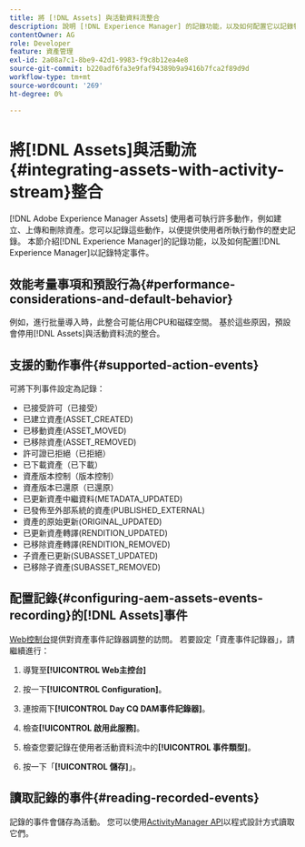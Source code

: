 ```yaml
---
title: 將 [!DNL Assets] 與活動資料流整合
description: 說明 [!DNL Experience Manager] 的記錄功能，以及如何配置它以記錄特定事件。
contentOwner: AG
role: Developer
feature: 資產管理
exl-id: 2a08a7c1-8be9-42d1-9983-f9c8b12ea4e8
source-git-commit: b220adf6fa3e9faf94389b9a9416b7fca2f89d9d
workflow-type: tm+mt
source-wordcount: '269'
ht-degree: 0%

---
```


# 將[!DNL Assets]與活動流{#integrating-assets-with-activity-stream}整合

[!DNL Adobe Experience Manager Assets] 使用者可執行許多動作，例如建立、上傳和刪除資產。您可以記錄這些動作，以便提供使用者所執行動作的歷史記錄。 本節介紹[!DNL Experience Manager]的記錄功能，以及如何配置[!DNL Experience Manager]以記錄特定事件。

## 效能考量事項和預設行為{#performance-considerations-and-default-behavior}

例如，進行批量導入時，此整合可能佔用CPU和磁碟空間。 基於這些原因，預設會停用[!DNL Assets]與活動資料流的整合。

## 支援的動作事件{#supported-action-events}

可將下列事件設定為記錄：

* 已接受許可（已接受）
* 已建立資產(ASSET_CREATED)
* 已移動資產(ASSET_MOVED)
* 已移除資產(ASSET_REMOVED)
* 許可證已拒絕（已拒絕）
* 已下載資產（已下載）
* 資產版本控制（版本控制）
* 資產版本已還原（已還原）
* 已更新資產中繼資料(METADATA_UPDATED)
* 已發佈至外部系統的資產(PUBLISHED_EXTERNAL)
* 資產的原始更新(ORIGINAL_UPDATED)
* 已更新資產轉譯(RENDITION_UPDATED)
* 已移除資產轉譯(RENDITION_REMOVED)
* 子資產已更新(SUBASSET_UPDATED)
* 已移除子資產(SUBASSET_REMOVED)

## 配置記錄{#configuring-aem-assets-events-recording}的[!DNL Assets]事件

[Web控制台](/help/sites-deploying/configuring-osgi.md)提供對資產事件記錄器調整的訪問。 若要設定「資產事件記錄器」，請繼續進行：

1. 導覽至&#x200B;**[!UICONTROL Web主控台]**

1. 按一下&#x200B;**[!UICONTROL Configuration]**。

1. 連按兩下&#x200B;**[!UICONTROL Day CQ DAM事件記錄器]**。

1. 檢查&#x200B;**[!UICONTROL 啟用此服務]**。

1. 檢查您要記錄在使用者活動資料流中的&#x200B;**[!UICONTROL 事件類型]**。

1. 按一下「**[!UICONTROL 儲存]**」。

## 讀取記錄的事件{#reading-recorded-events}

記錄的事件會儲存為活動。 您可以使用[ActivityManager API](https://helpx.adobe.com/experience-manager/6-5/sites/developing/using/reference-materials/javadoc/com/adobe/granite/activitystreams/ActivityManager.html)以程式設計方式讀取它們。
